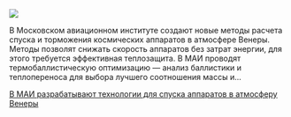 <!--2025-07-10 11:38:26-->
<div class="yb">
  <div class="rss habr"><img src="https://habrastorage.org/getpro/habr/upload_files/762/6b1/fee/7626b1feea3df812d01fe363c71a641f.jpg" /><p>В Московском авиационном институте создают новые методы расчета спуска и торможения космических аппаратов в атмосфере Венеры. Методы позволят снижать скорость аппаратов без затрат энергии, для этого требуется эффективная теплозащита. В МАИ проводят термобаллистическую оптимизацию — анализ баллистики и теплопереноса для выбора лучшего соотношения массы и... <p class="titl"><a href="https://habr.com/ru/news/926622/?utm_source=habrahabr&utm_medium=rss&utm_campaign=926622">В МАИ разрабатывают технологии для спуска аппаратов в атмосферу Венеры</a></p></div>
</div>
